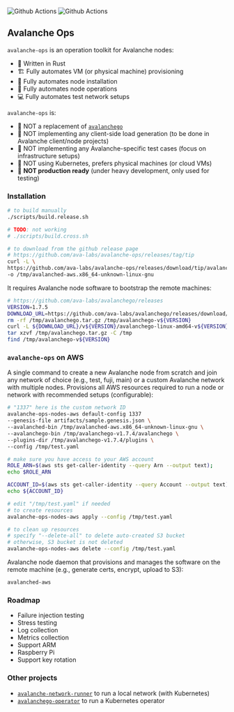 
<br>

![Github Actions](https://github.com/gyuho/avalanche-ops/actions/workflows/build-test-release.yml/badge.svg) ![Github Actions](https://github.com/gyuho/avalanche-ops/actions/workflows/static-analysis.yml/badge.svg)

## Avalanche Ops

`avalanche-ops` is an operation toolkit for Avalanche nodes:
- 🦀 Written in Rust
- 🏗️ Fully automates VM (or physical machine) provisioning
- 🍏 Fully automates node installation
- 🚜 Fully automates node operations
- 💻 Fully automates test network setups

`avalanche-ops` is:
- 🚫 NOT a replacement of [`avalanchego`](https://github.com/ava-labs/avalanchego)
- 🚫 NOT implementing any client-side load generation (to be done in Avalanche client/node projects)
- 🚫 NOT implementing any Avalanche-specific test cases (focus on infrastructure setups)
- 🚫 NOT using Kubernetes, prefers physical machines (or cloud VMs)
- 🚫 **NOT production ready** (under heavy development, only used for testing)

### Installation

```bash
# to build manually
./scripts/build.release.sh

# TODO: not working
# ./scripts/build.cross.sh
```

```bash
# to download from the github release page
# https://github.com/ava-labs/avalanche-ops/releases/tag/tip
curl -L \
https://github.com/ava-labs/avalanche-ops/releases/download/tip/avalanched-aws.x86_64-unknown-linux-gnu \
-o /tmp/avalanched-aws.x86_64-unknown-linux-gnu
```

It requires Avalanche node software to bootstrap the remote machines:

```bash
# https://github.com/ava-labs/avalanchego/releases
VERSION=1.7.5
DOWNLOAD_URL=https://github.com/ava-labs/avalanchego/releases/download/
rm -rf /tmp/avalanchego.tar.gz /tmp/avalanchego-v${VERSION}
curl -L ${DOWNLOAD_URL}/v${VERSION}/avalanchego-linux-amd64-v${VERSION}.tar.gz -o /tmp/avalanchego.tar.gz
tar xzvf /tmp/avalanchego.tar.gz -C /tmp
find /tmp/avalanchego-v${VERSION}
```

### `avalanche-ops` on AWS

A single command to create a new Avalanche node from scratch and join any network of choice (e.g., test, fuji, main) or a custom Avalanche network with multiple nodes. Provisions all AWS resources required to run a node or network with recommended setups (configurable):

```bash
# "1337" here is the custom network ID
avalanche-ops-nodes-aws default-config 1337
--genesis-file artifacts/sample.genesis.json \
--avalanched-bin /tmp/avalanched-aws.x86_64-unknown-linux-gnu \
--avalanchego-bin /tmp/avalanchego-v1.7.4/avalanchego \
--plugins-dir /tmp/avalanchego-v1.7.4/plugins \
--config /tmp/test.yaml
```

```bash
# make sure you have access to your AWS account
ROLE_ARN=$(aws sts get-caller-identity --query Arn --output text);
echo $ROLE_ARN

ACCOUNT_ID=$(aws sts get-caller-identity --query Account --output text);
echo ${ACCOUNT_ID}
```

```bash
# edit "/tmp/test.yaml" if needed
# to create resources
avalanche-ops-nodes-aws apply --config /tmp/test.yaml
```

```bash
# to clean up resources
# specify "--delete-all" to delete auto-created S3 bucket
# otherwise, S3 bucket is not deleted
avalanche-ops-nodes-aws delete --config /tmp/test.yaml
```

Avalanche node daemon that provisions and manages the software on the remote machine (e.g., generate certs, encrypt, upload to S3):

```bash
avalanched-aws
```

### Roadmap

- Failure injection testing
- Stress testing
- Log collection
- Metrics collection
- Support ARM
- Raspberry Pi
- Support key rotation

### Other projects

- [`avalanche-network-runner`](https://github.com/ava-labs/avalanche-network-runner) to run a local network (with Kubernetes)
- [`avalanchego-operator`](https://github.com/ava-labs/avalanchego-operator) to run a Kubernetes operator
